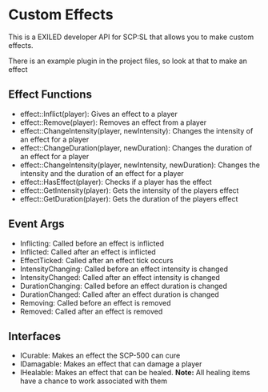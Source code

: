 # Custom Effects
This is a EXILED developer API for SCP:SL that allows you to make custom effects.

There is an example plugin in the project files, so look at that to make an effect

## Effect Functions
- effect::Inflict(player): Gives an effect to a player
- effect::Remove(player): Removes an effect from a player
- effect::ChangeIntensity(player, newIntensity): Changes the intensity of an effect for a player
- effect::ChangeDuration(player, newDuration): Changes the duration of an effect for a player
- effect::ChangeIntensity(player, newIntensity, newDuration): Changes the intensity and the duration of an effect for a player
- effect::HasEffect(player): Checks if a player has the effect
- effect::GetIntensity(player): Gets the intensity of the players effect
- effect::GetDuration(player): Gets the duration of the players effect

## Event Args
- Inflicting: Called before an effect is inflicted
- Inflicted: Called after an effect is inflicted
- EffectTicked: Called after an effect tick occurs
- IntensityChanging: Called before an effect intensity is changed
- IntensityChanged: Called after an effect intensity is changed
- DurationChanging: Called before an effect duration is changed
- DurationChanged: Called after an effect duration is changed
- Removing: Called before an effect is removed
- Removed: Called after an effect is removed

## Interfaces
- ICurable: Makes an effect the SCP-500 can cure
- IDamagable: Makes an effect that can damage a player
- IHealable: Makes an effect that can be healed. **Note:** All healing items have a chance to work associated with them